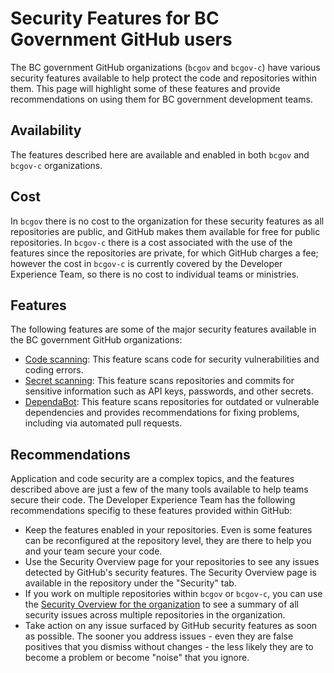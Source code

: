 # Security Features for BC Government GitHub users

The BC government GitHub organizations (`bcgov` and `bcgov-c`) have various security features available to help protect the code and repositories within them. This page will highlight some of these features and provide recommendations on using them for BC government development teams.

## Availability

The features described here are available and enabled in both `bcgov` and `bcgov-c` organizations.

## Cost

In `bcgov` there is no cost to the organization for these security features as all repositories are public, and GitHub makes them available for free for public repositories. In `bcgov-c` there is a cost associated with the use of the features since the repositories are private, for which GitHub charges a fee; however the cost in `bcgov-c` is currently covered by the Developer Experience Team, so there is no cost to individual teams or ministries.

## Features

The following features are some of the major security features available in the BC government GitHub organizations:
 
- [Code scanning](https://docs.github.com/en/code-security/code-scanning/introduction-to-code-scanning/about-code-scanning): This feature scans code for security vulnerabilities and coding errors.
- [Secret scanning](https://docs.github.com/en/code-security/secret-scanning/introduction/about-secret-scanning): This feature scans repositories and commits for sensitive information such as API keys, passwords, and other secrets. 
- [DependaBot](https://docs.github.com/en/code-security/dependabot): This feature scans repositories for outdated or vulnerable dependencies and provides recommendations for fixing problems, including via automated pull requests.

## Recommendations

Application and code security are a complex topics, and the features described above are just a few of the many tools available to help teams secure their code. The Developer Experience Team has the following recommendations specifig to these features provided within GitHub:

- Keep the features enabled in your repositories. Even is some features can be reconfigured at the repository level, they are there to help you and your team secure your code.
- Use the Security Overview page for your repositories to see any issues detected by GitHub's security features. The Security Overview page is available in the repository under the "Security" tab.
- If you work on multiple repositories within `bcgov` or `bcgov-c`, you can use the [Security Overview for the organization](https://github.com/orgs/bcgov/security/overview) to see a summary of all security issues across multiple repositories in the organization.
- Take action on any issue surfaced by GitHub security features as soon as possible. The sooner you address issues - even they are false positives that you dismiss without changes - the less likely they are to become a problem or become "noise" that you ignore.





